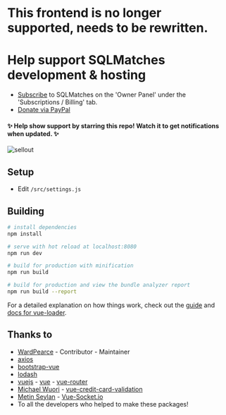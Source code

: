 # This frontend is no longer supported, needs to be rewritten.

# Help support SQLMatches development & hosting
- [Subscribe](https://sqlmatches.com/) to SQLMatches on the 'Owner Panel' under the 'Subscriptions / Billing' tab.
- [Donate via PayPal](https://www.paypal.com/donate?hosted_button_id=ZGS5RJ9FC94GQ)

#### ✨ Help show support by starring this repo! Watch it to get notifications when updated. ✨
![sellout](https://tinyurl.com/y6br8dx3)

## Setup
- Edit `/src/settings.js`

## Building

``` bash
# install dependencies
npm install

# serve with hot reload at localhost:8080
npm run dev

# build for production with minification
npm run build

# build for production and view the bundle analyzer report
npm run build --report
```

For a detailed explanation on how things work, check out the [guide](http://vuejs-templates.github.io/webpack/) and [docs for vue-loader](http://vuejs.github.io/vue-loader).

## Thanks to
- [WardPearce](https://github.com/WardPearce) - Contributor - Maintainer
- [axios](https://github.com/axios/axios)
- [bootstrap-vue](https://github.com/bootstrap-vue/bootstrap-vue)
- [lodash](https://lodash.com/)
- [vuejs](https://github.com/vuejs) - [vue](https://github.com/vuejs/vue) - [vue-router](https://github.com/vuejs/vue-router)
- [Michael Wuori](https://github.com/wuori) - [vue-credit-card-validation](https://github.com/wuori/vue-credit-card-validation)
- [Metin Seylan](https://github.com/MetinSeylan) - [Vue-Socket.io](https://github.com/MetinSeylan/Vue-Socket.io)
- To all the developers who helped to make these packages!
